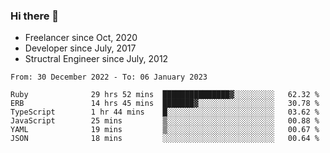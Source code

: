 ### Hi there 👋

- Freelancer since Oct, 2020
- Developer since July, 2017
- Structral Engineer since July, 2012

<!--START_SECTION:waka-->

```text
From: 30 December 2022 - To: 06 January 2023

Ruby              29 hrs 52 mins  ███████████████▓░░░░░░░░░   62.32 %
ERB               14 hrs 45 mins  ███████▓░░░░░░░░░░░░░░░░░   30.78 %
TypeScript        1 hr 44 mins    █░░░░░░░░░░░░░░░░░░░░░░░░   03.62 %
JavaScript        25 mins         ▒░░░░░░░░░░░░░░░░░░░░░░░░   00.88 %
YAML              19 mins         ▒░░░░░░░░░░░░░░░░░░░░░░░░   00.67 %
JSON              18 mins         ░░░░░░░░░░░░░░░░░░░░░░░░░   00.64 %
```

<!--END_SECTION:waka-->
